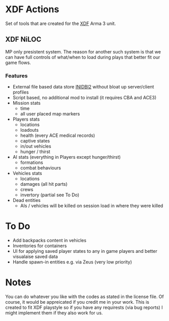 # XDF Actions
Set of tools that are created for the [XDF](https://www.youtube.com/user/Xtremedefenceforce/channels) Arma 3 unit.

## XDF NiLOC
MP only presistent system. The reason for another such system is that we can have full controls of what/when to load during plays that better fit our game flows.

### Features
- External file based data store [INIDBI2](https://forums.bohemia.net/forums/topic/186131-inidbi2-save-and-load-data-to-the-server-or-your-local-computer-without-databases) without bloat up server/client profiles
- Script based, no additional mod to install (it requires CBA and ACE3)
- Mission stats
  - time
  - all user placed map markers
- Players stats
  - locations
  - loadouts
  - health (every ACE medical records)
  - captive states
  - in/out vehicles
  - hunger / thirst
- AI stats (everything in Players except hunger/thirst)
  - formations
  - combat behaviours
- Vehicles stats
  - locations
  - damages (all hit parts)
  - crews
  - invertory (partial see To Do)
- Dead entities
  - AIs / vehicles will be killed on session load in where they were killed
 
# To Do
- Add backpacks content in vehicles
- Inventories for containers
- UI for applying saved player states to any in game players and better visualaise saved data
- Handle spawn-in entities e.g. via Zeus (very low priority)

# Notes
You can do whatever you like with the codes as stated in the license file. Of course, it would be appreicated if you credit me in your work. This is created to fit XDF playstyle so if you have any requirests (via bug reports) I might implement them if they also work for us.
